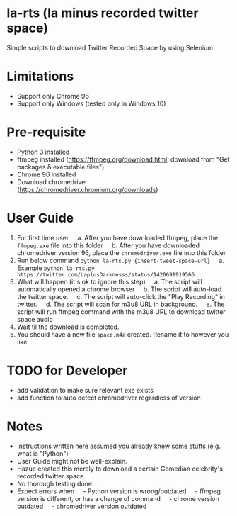# la-rts (la minus recorded twitter space)
Simple scripts to download Twitter Recorded Space by using Selenium

# Limitations
- Support only Chrome 96
- Support only Windows (tested only in Windows 10)

# Pre-requisite
- Python 3 installed
- ffmpeg installed (https://ffmpeg.org/download.html, download from "Get packages & executable files")
- Chrome 96 installed
- Download chromedriver (https://chromedriver.chromium.org/downloads)

# User Guide
1. For first time user
&nbsp;&nbsp;&nbsp;&nbsp;a. After you have downloaded ffmpeg, place the `ffmpeg.exe` file into this folder
&nbsp;&nbsp;&nbsp;&nbsp;b. After you have downloaded chromedriver version 96, place the `chromedriver.exe` file into this folder
2. Run below command `python la-rts.py {insert-tweet-space-url}`
&nbsp;&nbsp;&nbsp;&nbsp;a. Example `python la-rts.py https://twitter.com/LaplusDarknesss/status/1420691919566`
3. What will happen (it's ok to ignore this step)
&nbsp;&nbsp;&nbsp;&nbsp;a. The script will automatically opened a chrome browser
&nbsp;&nbsp;&nbsp;&nbsp;b. The script will auto-load the twitter space.
&nbsp;&nbsp;&nbsp;&nbsp;c. The script will auto-click the "Play Recording" in twitter.
&nbsp;&nbsp;&nbsp;&nbsp;d. The script will scan for m3u8 URL in background.
&nbsp;&nbsp;&nbsp;&nbsp;e. The script will run ffmpeg command with the m3u8 URL to download twitter space audio
4. Wait til the download is completed.
5. You should have a new file `space.m4a` created. Rename it to however you like


# TODO for Developer
- add validation to make sure relevant exe exists
- add function to auto detect chromedriver regardless of version


# Notes
- Instructions written here assumed you already knew some stuffs (e.g. what is "Python")
- User Guide might not be well-explain.
- Hazue created this merely to download a certain ~~Comedian~~ celebrity's recorded twitter space.
- No thorough testing done.
- Expect errors when
&nbsp;&nbsp;&nbsp;&nbsp;- Python version is wrong/outdated
&nbsp;&nbsp;&nbsp;&nbsp;- ffmpeg version is different, or has a change of command
&nbsp;&nbsp;&nbsp;&nbsp;- chrome version outdated
&nbsp;&nbsp;&nbsp;&nbsp;- chromedriver version outdated
